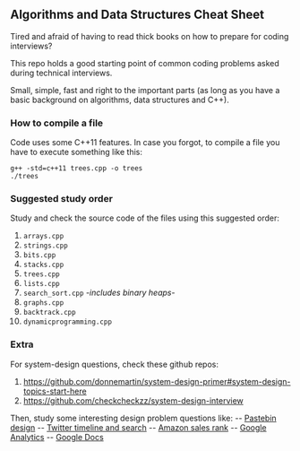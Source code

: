 Algorithms and Data Structures Cheat Sheet
------------------------------------------
Tired and afraid of having to read thick books on how to prepare for coding interviews?

This repo holds a good starting point of common coding problems asked during technical interviews. 

Small, simple, fast and right to the important parts (as long as you have a basic background on algorithms, data structures and C++).

### How to compile a file
Code uses some C++11 features. In case you forgot, to compile a file you have to execute something like this:

    g++ -std=c++11 trees.cpp -o trees
    ./trees

### Suggested study order
Study and check the source code of the files using this suggested order:
     
1. `arrays.cpp` 
2. `strings.cpp` 
3. `bits.cpp` 
4. `stacks.cpp` 
5. `trees.cpp` 
6. `lists.cpp` 
7. `search_sort.cpp` -*includes binary heaps*- 
8. `graphs.cpp`
9. `backtrack.cpp`
10. `dynamicprogramming.cpp`

### Extra
For system-design questions, check these github repos:
1. https://github.com/donnemartin/system-design-primer#system-design-topics-start-here
2. https://github.com/checkcheckzz/system-design-interview

Then, study some interesting design problem questions like:
-- [Pastebin design](https://github.com/jscarretero/system-design-primer/blob/master/solutions/system_design/pastebin/README.md) 
-- [Twitter timeline and search](https://github.com/jscarretero/system-design-primer/blob/master/solutions/system_design/twitter/README.md) 
-- [Amazon sales rank](https://github.com/jscarretero/system-design-primer/blob/master/solutions/system_design/sales_rank/README.md) 
-- [Google Analytics](https://en.wikipedia.org/wiki/Google_Analytics) 
-- [Google Docs](https://www.youtube.com/watch?v=mDYuJoQEowQ) 